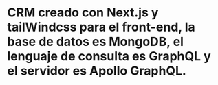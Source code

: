 # CRM creado con Next.js y tailWindcss para el front-end, la base de datos es MongoDB, el lenguaje de consulta es GraphQL y el servidor es Apollo GraphQL.
